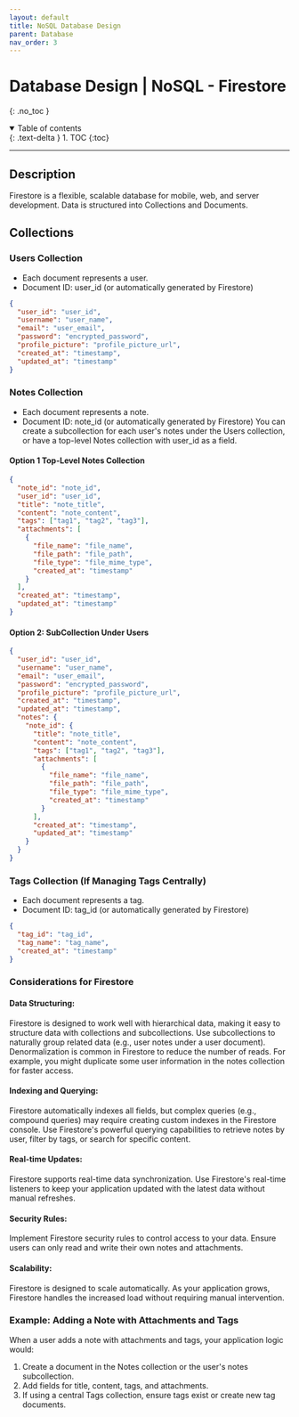 ```yaml
---
layout: default
title: NoSQL Database Design
parent: Database
nav_order: 3
---
```


# Database Design | NoSQL - Firestore
{: .no_toc }

<details open markdown="block">
  <summary>
    Table of contents
  </summary>
  {: .text-delta }
1. TOC
{:toc}
</details>

---

## Description
Firestore is a flexible, scalable database for mobile, web, and server development. Data is structured into Collections and Documents.

## Collections
### Users Collection

- Each document represents a user. 
- Document ID: user_id (or automatically generated by Firestore)

```json
{
  "user_id": "user_id",
  "username": "user_name",
  "email": "user_email",
  "password": "encrypted_password",
  "profile_picture": "profile_picture_url",
  "created_at": "timestamp",
  "updated_at": "timestamp"
}
```

### Notes Collection

- Each document represents a note.
- Document ID: note_id (or automatically generated by Firestore)
You can create a subcollection for each user's notes under the Users collection, or have a top-level Notes collection with user_id as a field.

#### Option 1 Top-Level Notes Collection
```json
{
  "note_id": "note_id",
  "user_id": "user_id",
  "title": "note_title",
  "content": "note_content",
  "tags": ["tag1", "tag2", "tag3"],
  "attachments": [
    {
      "file_name": "file_name",
      "file_path": "file_path",
      "file_type": "file_mime_type",
      "created_at": "timestamp"
    }
  ],
  "created_at": "timestamp",
  "updated_at": "timestamp"
}
```

#### Option 2: SubCollection Under Users

```json
{
  "user_id": "user_id",
  "username": "user_name",
  "email": "user_email",
  "password": "encrypted_password",
  "profile_picture": "profile_picture_url",
  "created_at": "timestamp",
  "updated_at": "timestamp",
  "notes": {
    "note_id": {
      "title": "note_title",
      "content": "note_content",
      "tags": ["tag1", "tag2", "tag3"],
      "attachments": [
        {
          "file_name": "file_name",
          "file_path": "file_path",
          "file_type": "file_mime_type",
          "created_at": "timestamp"
        }
      ],
      "created_at": "timestamp",
      "updated_at": "timestamp"
    }
  }
}
```

### Tags Collection (If Managing Tags Centrally)

- Each document represents a tag. 
- Document ID: tag_id (or automatically generated by Firestore)

```json
{
  "tag_id": "tag_id",
  "tag_name": "tag_name",
  "created_at": "timestamp"
}
```

### Considerations for Firestore
#### Data Structuring:

Firestore is designed to work well with hierarchical data, making it easy to structure data with collections and subcollections. Use subcollections to naturally group related data (e.g., user notes under a user document).
Denormalization is common in Firestore to reduce the number of reads. For example, you might duplicate some user information in the notes collection for faster access.

#### Indexing and Querying:

Firestore automatically indexes all fields, but complex queries (e.g., compound queries) may require creating custom indexes in the Firestore console.
Use Firestore's powerful querying capabilities to retrieve notes by user, filter by tags, or search for specific content.

#### Real-time Updates:

Firestore supports real-time data synchronization. Use Firestore's real-time listeners to keep your application updated with the latest data without manual refreshes.
#### Security Rules:

Implement Firestore security rules to control access to your data. Ensure users can only read and write their own notes and attachments.
#### Scalability:

Firestore is designed to scale automatically. As your application grows, Firestore handles the increased load without requiring manual intervention.

### Example: Adding a Note with Attachments and Tags
When a user adds a note with attachments and tags, your application logic would:

1. Create a document in the Notes collection or the user's notes subcollection.
2. Add fields for title, content, tags, and attachments.
3. If using a central Tags collection, ensure tags exist or create new tag documents.

